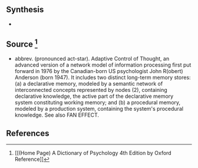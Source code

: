 ## Synthesis
- 
## Source [^1]
- abbrev. (pronounced act-star). Adaptive Control of Thought, an advanced version of a network model of information processing first put forward in 1976 by the Canadian-born US psychologist John R(obert) Anderson (born 1947). It includes two distinct long-term memory stores: (a) a declarative memory, modeled by a semantic network of interconnected concepts represented by nodes (2), containing declarative knowledge, the active part of the declarative memory system constituting working memory; and (b) a procedural memory, modeled by a production system, containing the system's procedural knowledge. See also FAN EFFECT.
## References

[^1]: [[(Home Page) A Dictionary of Psychology 4th Edition by Oxford Reference]]